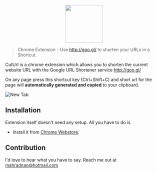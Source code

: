<p align="center">
<img width="120" src="http://imgur.com/Z2U8qrS.png" text-align="center">
</p>

> Chrome Extension - Use http://goo.gl/ to shorten your URLs in a Shortcut.

CutUrl is a chrome extension which allows you to shorten the current website URL with the Google URL Shortener service http://goo.gl/

On any page press this shortcut key (Ctrl+Shift+C) and short url for the page will **automatically generated and copied** to your clipboard.

![New Tab](http://i.imgur.com/X73vc7u.png)

## Installation

Extension itself doesn't need any setup. All you have to do is

- Install it from [Chrome Webstore](https://goo.gl/qhytkd).

## Contribution
I'd love to hear what you have to say. Reach me out at mahradnan@hotmail.com